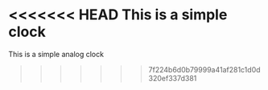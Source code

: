<<<<<<< HEAD
This is a simple clock
=======
This is a simple analog clock
>>>>>>> 7f224b6d0b79999a41af281c1d0d320ef337d381
